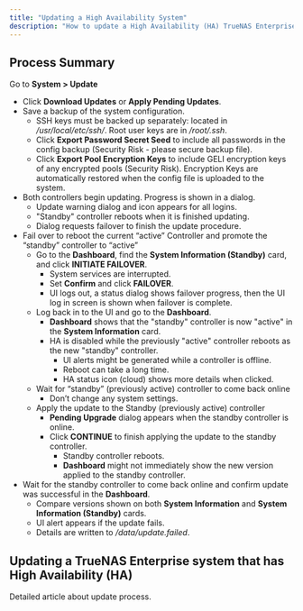 ```yaml
---
title: "Updating a High Availability System"
description: "How to update a High Availability (HA) TrueNAS Enterprise system"
---
```


## Process Summary

Go to **System > Update**

  * Click **Download Updates** or **Apply Pending Updates**.
  * Save a backup of the system configuration.
    * SSH keys must be backed up separately: located in */usr/local/etc/ssh/*. Root user keys are in */root/.ssh*.
    * Click **Export Password Secret Seed** to include all passwords in the config backup (Security Risk - please secure backup file).
    * Click **Export Pool Encryption Keys** to include GELI encryption keys of any encrypted pools (Security Risk). Encryption Keys are automatically restored when the config file is uploaded to the system.
  * Both controllers begin updating. Progress is shown in a dialog.
    * Update warning dialog and icon appears for all logins.
    * "Standby" controller reboots when it is finished updating.
    * Dialog requests failover to finish the update procedure.
  * Fail over to reboot the current “active” Controller and promote the “standby” controller to “active”
    * Go to the **Dashboard**, find the **System Information (Standby)** card, and click **INITIATE FAILOVER**.
      * System services are interrupted.
      * Set **Confirm** and click **FAILOVER**.
      * UI logs out, a status dialog shows failover progress, then the UI log in screen is shown when failover is complete.
    * Log back in to the UI and go to the **Dashboard**.
      * **Dashboard** shows that the "standby" controller is now "active" in the **System Information** card.
      * HA is disabled while the previously "active" controller reboots as the new "standby" controller.
        * UI alerts might be generated while a controller is offline.
        * Reboot can take a long time.
        * HA status icon (cloud) shows more details when clicked.
    * Wait for “standby” (previously active) controller to come back online
      * Don’t change any system settings.
    * Apply the update to the Standby (previously active) controller
      * **Pending Upgrade** dialog appears when the standby controller is online.
      * Click **CONTINUE** to finish applying the update to the standby controller.
        * Standby controller reboots.
        * **Dashboard** might not immediately show the new version applied to the standby controller.
   * Wait for the standby controller to come back online and confirm update was successful in the **Dashboard**.
     * Compare versions shown on both **System Information** and **System Information (Standby)** cards.
     * UI alert appears if the update fails.
     * Details are written to */data/update.failed*.

## Updating a TrueNAS Enterprise system that has High Availability (HA)

Detailed article about update process.